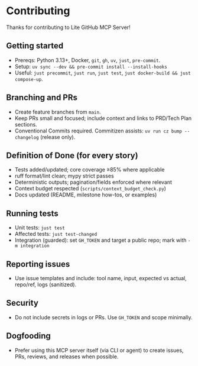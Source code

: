 # Contributing

Thanks for contributing to Lite GitHub MCP Server!

## Getting started
- Prereqs: Python 3.13+, Docker, `git`, `gh`, `uv`, `just`, `pre-commit`.
- Setup: `uv sync --dev && pre-commit install --install-hooks`
- Useful: `just precommit`, `just run`, `just test`, `just docker-build && just compose-up`.

## Branching and PRs
- Create feature branches from `main`.
- Keep PRs small and focused; include context and links to PRD/Tech Plan sections.
- Conventional Commits required. Commitizen assists: `uv run cz bump --changelog` (release only).

## Definition of Done (for every story)
- Tests added/updated; core coverage ≥85% where applicable
- ruff format/lint clean; mypy strict passes
- Deterministic outputs; pagination/fields enforced where relevant
- Context budget respected (`scripts/context_budget_check.py`)
- Docs updated (README, milestone how-tos, or examples)

## Running tests
- Unit tests: `just test`
- Affected tests: `just test-changed`
- Integration (guarded): set `GH_TOKEN` and target a public repo; mark with `-m integration`

## Reporting issues
- Use issue templates and include: tool name, input, expected vs actual, repo/ref, logs (sanitized).

## Security
- Do not include secrets in logs or PRs. Use `GH_TOKEN` and scope minimally.

## Dogfooding
- Prefer using this MCP server itself (via CLI or agent) to create issues, PRs, reviews, and releases when possible.
